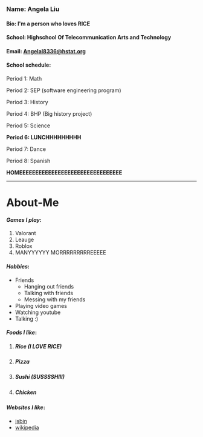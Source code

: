 
### Name: Angela Liu

#### Bio: I'm a person who loves RICE

#### School: Highschool Of Telecommunication Arts and Technology

#### Email: Angelal8336@hstat.org


#### School schedule:
Period 1: Math

Period 2: SEP (software engineering program)

Period 3: History

Period 4: BHP (Big history project)

Period 5: Science

**Period 6: LUNCHHHHHHHHH**

Period 7: Dance

Period 8: Spanish

**HOMEEEEEEEEEEEEEEEEEEEEEEEEEEEEEEEE**


---

# About-Me

#### _Games I play_:

1. Valorant
2. Leauge
3. Roblox
4. MANYYYYYY MORRRRRRRRREEEEE

#### _Hobbies_:

* Friends
  * Hanging out friends
  * Talking with friends
  * Messing with my friends
* Playing video games
* Watching youtube
* Talking :)

#### _Foods I like_:

1. ##### **Rice** (I LOVE RICE)
2. ##### Pizza
3. ##### **Sushi** (SUSSSSHIII)
4. ##### Chicken

#### _Websites I like_:

* [jsbin](https://jsbin.com/?html,output)
* [wikipedia](https://www.wikipedia.org/)
